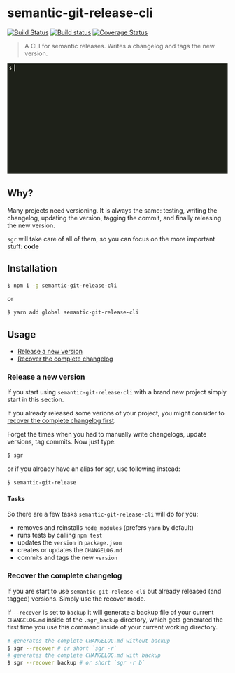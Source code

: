 # semantic-git-release-cli

[![Build Status](https://travis-ci.org/aichbauer/node-semantic-git-release-cli.svg?branch=master)](https://travis-ci.org/aichbauer/node-semantic-git-release-cli)
[![Build status](https://ci.appveyor.com/api/projects/status/7kedayu8diw41day?svg=true)](https://ci.appveyor.com/project/rudolfsonjunior/node-semantic-git-release-cli)
[![Coverage Status](https://coveralls.io/repos/github/aichbauer/node-semantic-git-release-cli/badge.svg?branch=master)](https://coveralls.io/github/aichbauer/node-semantic-git-release-cli?branch=master)

> A CLI for semantic releases. Writes a changelog and tags the new version.

<img src="https://raw.githubusercontent.com/aichbauer/node-semantic-git-release-cli/master/media/screenshot.gif">

## Why?

Many projects need versioning. It is always the same: testing, writing the changelog, updating the version, tagging the commit, and finally releasing the new version.

`sgr` will take care of all of them, so you can focus on the more important stuff: **code**

## Installation

```sh
$ npm i -g semantic-git-release-cli
```

or

```sh
$ yarn add global semantic-git-release-cli
```

## Usage

- [Release a new version](#release-a-new-version)
- [Recover the complete changelog](#recover-the-complete-changelog)

### Release a new version

If you start using `semantic-git-release-cli` with a brand new project simply start in this section.

If you already released some verions of your project, you might consider to [recover the complete changelog first](#recover-the-complete-changelog).

Forget the times when you had to manually write changelogs, update versions, tag commits. Now just type:

```sh
$ sgr
```

or if you already have an alias for sgr, use following instead:

```sh
$ semantic-git-release
```

#### Tasks

So there are a few tasks `semantic-git-release-cli` will do for you:

- removes and reinstalls `node_modules` (prefers `yarn` by default)
- runs tests by calling `npm test`
- updates the `version` in `package.json`
- creates or updates the `CHANGELOG.md`
- commits and tags the new `version`

### Recover the complete changelog

If you are start to use `semantic-git-release-cli` but already released (and tagged) versions. Simply use the recover mode.

If `--recover` is set to `backup` it will generate a backup file of your current `CHANGELOG.md` inside of the `.sgr_backup` directory, which gets generated the first time you use this command inside of your current working directory.

```sh
# generates the complete CHANGELOG.md without backup
$ sgr --recover # or short `sgr -r`
# generates the complete CHANGELOG.md with backup
$ sgr --recover backup # or short `sgr -r b`
```
